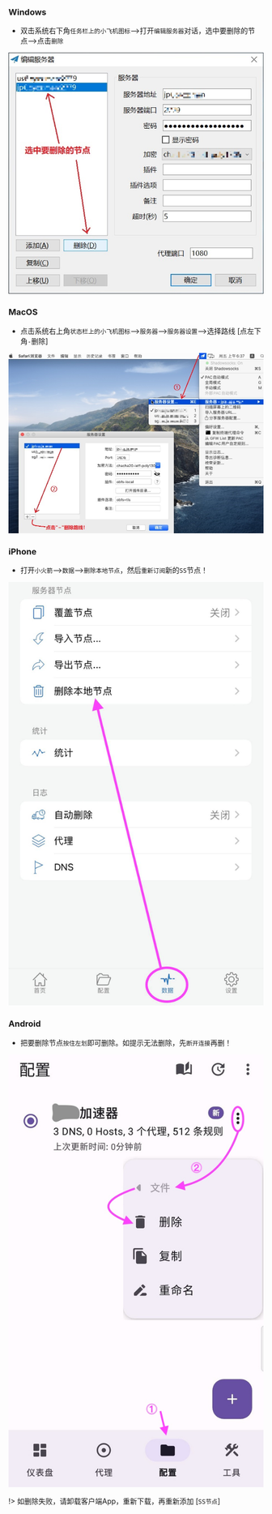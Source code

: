### Windows

*  双击系统右下角`任务栏上的小飞机图标`-->打开`编辑服务器`对话，选中要删除的节点-->点击`删除`

![windows](media/win/del.jpg ':size=640')

### MacOS

*  点击系统右上角`状态栏上的小飞机图标`-->`服务器`-->`服务器设置`-->选择路线 [点左下角`-`删除]

![macos](media/mac/del.jpg ':size=640')

### iPhone 

*  打开`小火箭`-->`数据`-->`删除本地节点`，然后`重新订阅`新的`SS`节点！

![apple](media/apple/del.jpg ':size=480')

### Android

*  把要删除节点`按住左划`即可删除。如提示无法删除，先`断开连接`再删！

![android](media/android/del.jpg ':size=480')

!> 如删除失败，请卸载客户端App，重新下载，再重新添加 [`SS节点`]
